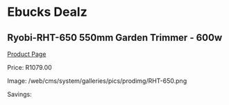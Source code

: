 
# Ebucks Dealz
## Ryobi-RHT-650 550mm Garden Trimmer - 600w
[Product Page](https://www.ebucks.com/web/shop/productSelected.do?prodId=1220084425&catId=363410833)

Price: R1079.00

Image: /web/cms/system/galleries/pics/prodimg/RHT-650.png

Savings: 


	